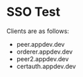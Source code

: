 # SSO Test

Clients are as follows:

- peer.appdev.dev
- orderer.appdev.dev
- peer2.appdev.dev
- certauth.appdev.dev
